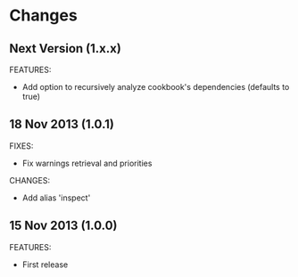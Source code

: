 Changes
==
Next Version (1.x.x)
--

FEATURES:
* Add option to recursively analyze cookbook's dependencies (defaults to true)

18 Nov 2013 (1.0.1)
--

FIXES:
* Fix warnings retrieval and priorities

CHANGES:
* Add alias 'inspect'

15 Nov 2013 (1.0.0)
--

FEATURES:
* First release